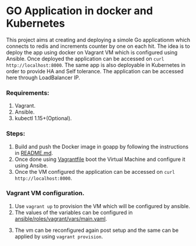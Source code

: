 # GO Application in docker and Kubernetes

This project aims at creating and deploying a simole Go applicationm which connects to redis and increments counter by one on each hit. 
The idea is to deploy the app using docker on Vagrant VM which is configured using Ansible. Once deployed the application can be accessed on `curl http://localhost:8000`.
The same app is also deployable in Kubernetes in order to provide HA and Self tolerance. The application can be accessed here through LoadBalancer IP.

### Requirements:
1. Vagrant.
2. Ansible.
3. kubectl 1.15+(Optional).

### Steps:
1. Build and push the Docker image in goapp by following the instructions in [README.md](goapp/README.md).
2. Once done using [Vagrantfile](Vagrantfile) boot the Virtual Machine and configure it using Ansibe.
3. Once the VM configured the application can be accessed on `curl http://localhost:8000`.

### Vagrant VM configuration.
1. Use `vagrant up` to provision the VM which will be configured by ansible.
2. The values of the variables can be configured in [ansible/roles/vagrant/vars/main.yaml](ansible/roles/vagrant/vars/main.yaml).
<!--[a relative link](other_file.md)-->
3. The vm can be reconfigured again post setup and the same can be applied by using `vagrant provision`.